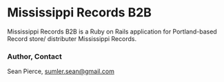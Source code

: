 # Mississippi Records B2B

Mississippi Records B2B is a Ruby on Rails application for Portland-based Record store/ distributer Mississippi Records.

### Author, Contact
Sean Pierce, sumler.sean@gmail.com
